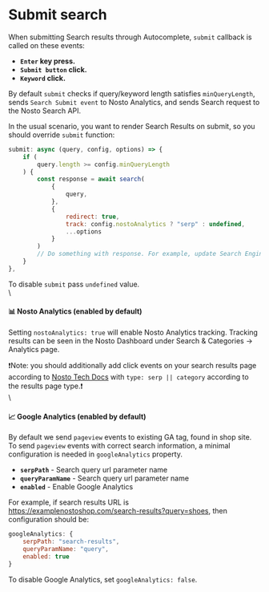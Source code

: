 # Submit search

When submitting Search results through Autocomplete, `submit` callback is called on these events:

* **`Enter` key press.**
* **`Submit button` click.**
* **`Keyword` click.**

By default `submit` checks if query/keyword length satisfies `minQueryLength`, sends `Search Submit event` to Nosto Analytics, and sends Search request to the Nosto Search API.

In the usual scenario, you want to render Search Results on submit, so you should override `submit` function:

```javascript
submit: async (query, config, options) => {
    if (
        query.length >= config.minQueryLength
    ) {
        const response = await search(
            {
                query,
            },
            {
                redirect: true,
                track: config.nostoAnalytics ? "serp" : undefined,
                ...options
            }
        )
        // Do something with response. For example, update Search Engine Results Page products state.
    }
},
```

To disable `submit` pass `undefined` value.\
\


#### 📊 Nosto Analytics (enabled by default)

Setting `nostoAnalytics: true` will enable Nosto Analytics tracking. Tracking results can be seen in the Nosto Dashboard under Search & Categories -> Analytics page.

❗Note: you should additionally add click events on your search results page according to [Nosto Tech Docs](https://docs.nosto.com/techdocs/apis/frontend/js-apis/search#search-product-keyword-click) with `type: serp || category` according to the results page type.❗\
\


#### 📈 Google Analytics (enabled by default)

By default we send `pageview` events to existing GA tag, found in shop site. To send `pageview` events with correct search information, a minimal configuration is needed in `googleAnalytics` property.

* **`serpPath`** - Search query url parameter name
* **`queryParamName`** - Search query url parameter name
* **`enabled`** - Enable Google Analytics

For example, if search results URL is https://examplenostoshop.com/search-results?query=shoes, then configuration should be:

```javascript
googleAnalytics: {
    serpPath: "search-results",
    queryParamName: "query",
    enabled: true
}
```

To disable Google Analytics, set `googleAnalytics: false`.
